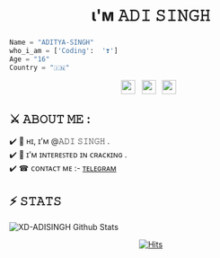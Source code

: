 <img src="https://camo.githubusercontent.com/82291b0fe831bfc6781e07fc5090cbd0a8b912bb8b8d4fec0696c881834f81ac/68747470733a2f2f70726f626f742e6d656469612f394575424971676170492e676966" width="800" height="3">

<h1 align="center"> ι'м 𝙰𝙳𝙸 𝚂𝙸𝙽𝙶𝙷  </h1> 

### 
```python
Name = "ADITYA-SINGH"
who_i_am = ['Coding':  '❣️']
Age = "16"
Country = "🇮🇳"
```

<p align='center'> 
<a href="https://Instagram.com/___gamechange"><img height="25" src="https://img.shields.io/badge/instagram-%23ffffff.svg?&style=for-the-badge&logo=instagram&logoColor=red"></a>&nbsp;&nbsp;
<a href="https://telegram.org/TEACH_TEAMOP"><img height="25" src="https://img.shields.io/badge/join telegram-%23ffffff.svg?&style=for-the-badge&logo=telegram&logoColor=blue"></a>&nbsp;&nbsp; 
<a href="https://xd-adisingh.github.io/Adisingh.github.io/"><img height="25" src="https://img.shields.io/badge/Website-%23354230.svg?&style=for-the-badge&logo=medium&logoColor=white"></a>&nbsp;&nbsp;
</p>

## ⚔️ 𝙰𝙱𝙾𝚄𝚃 𝙼𝙴 : <br>

✔️ 👋 ʜɪ, ɪ’ᴍ @𝙰𝙳𝙸 𝚂𝙸𝙽𝙶𝙷 .<br>
✔️ 👀 ɪ’ᴍ ɪɴᴛᴇʀᴇꜱᴛᴇᴅ ɪɴ ᴄʀᴀᴄᴋɪɴɢ .<br>
✔️ ☎ ᴄᴏɴᴛᴀᴄᴛ ᴍᴇ :- <a href="https://t.me/XD-ADISINGH">ᴛᴇʟᴇɢʀᴀᴍ</a><br>

## ⚡️ 𝚂𝚃𝙰𝚃𝚂 

![XD-ADISINGH Github Stats](https://github-stats-alpha.vercel.app/api/?username=XD-ADISINGH)

<p align='center'> 
<a href="https://hits.sh/github.com/XD-ADISINGH/"><img alt="Hits" src="https://hits.sh/github.com/XD-ADISINGH.svg?style=for-the-badge&label=VIEW"/></a>
</p>

<img src="https://camo.githubusercontent.com/82291b0fe831bfc6781e07fc5090cbd0a8b912bb8b8d4fec0696c881834f81ac/68747470733a2f2f70726f626f742e6d656469612f394575424971676170492e676966" 
width="800" height="3">
